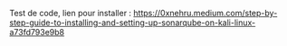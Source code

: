 
Test de code, lien pour installer :
https://0xnehru.medium.com/step-by-step-guide-to-installing-and-setting-up-sonarqube-on-kali-linux-a73fd793e9b8